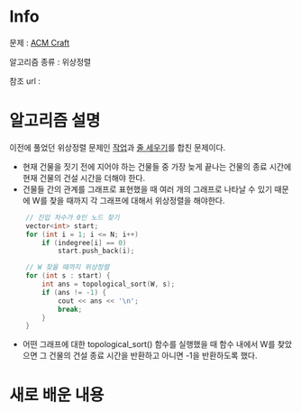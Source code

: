 # Info

  

문제 : [ACM Craft](https://www.acmicpc.net/problem/1005)

알고리즘 종류 : 위상정렬

참조 url : 

  

# 알고리즘 설명
이전에 풀었던 위상정렬 문제인 [작업](https://www.acmicpc.net/problem/2056)과 [줄 세우기](https://www.acmicpc.net/problem/2252)를 합친 문제이다.  
- 현재 건물을 짓기 전에 지어야 하는 건물들 중 가장 늦게 끝나는 건물의 종료 시간에 현재 건물의 건설 시간을 더해야 한다.
- 건물들 간의 관계를 그래프로 표현했을 때 여러 개의 그래프로 나타날 수 있기 때문에 W를 찾을 때까지 각 그래프에 대해서 위상정렬을 해야한다.  

```c++
	// 진입 차수가 0인 노드 찾기
	vector<int> start;
	for (int i = 1; i <= N; i++)
		if (indegree[i] == 0)
			start.push_back(i);

	// W 찾을 때까지 위상정렬
	for (int s : start) {
		int ans = topological_sort(W, s);
		if (ans != -1) {
			cout << ans << '\n';
			break;
		}
	}
```
- 어떤 그래프에 대한 topological_sort() 함수를 실행했을 때 함수 내에서 W를 찾았으면 그 건물의 건설 종료 시간을 반환하고 아니면 -1을 반환하도록 했다.
# 새로 배운 내용

